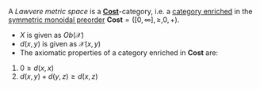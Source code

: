 A *Lawvere metric space* is a 
[**Cost**](/docs/math/examples/cost_smp.qmd)-category, i.e. a 
[category enriched](/docs/math/defs/vcat.qmd) 
in the [symmetric monoidal preorder](/docs/math/defs/smp.qmd) 
$\mathbf{Cost}=([0,\infty],\geq,0,+)$.

- $X$ is given as $Ob(\mathcal{X})$
- $d(x,y)$ is given as $\mathcal{X}(x,y)$
- The axiomatic properties of a category enriched in **Cost** are:

1. $0 \geq d(x,x)$
2. $d(x,y)+d(y,z) \geq d(x,z)$
